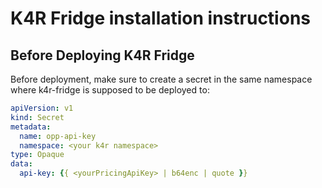 # K4R Fridge installation instructions

## Before Deploying K4R Fridge

Before deployment, make sure to create a secret in the same namespace where k4r-fridge is supposed to be deployed to:

``` yaml
apiVersion: v1
kind: Secret
metadata:
  name: opp-api-key
  namespace: <your k4r namespace>
type: Opaque
data:
  api-key: {{ <yourPricingApiKey> | b64enc | quote }}
```  
